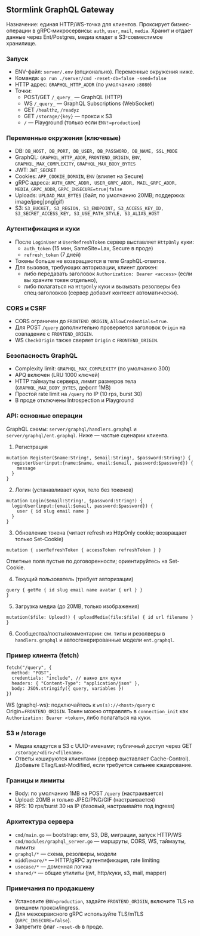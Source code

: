 ## Stormlink GraphQL Gateway

Назначение: единая HTTP/WS-точка для клиентов. Проксирует бизнес-операции в gRPC‑микросервисы: `auth`, `user`, `mail`, `media`. Хранит и отдает данные через Ent/Postgres, медиа кладет в S3-совместимое хранилище.

### Запуск

- ENV-файл: `server/.env` (опционально). Переменные окружения ниже.
- Команда: `go run ./server/cmd -reset-db=false -seed=false`
- HTTP адрес: `GRAPHQL_HTTP_ADDR` (по умолчанию `:8080`)
- Точки:
  - POST/GET `/_query_` — GraphQL (HTTP)
  - WS `/_query_` — GraphQL Subscriptions (WebSocket)
  - GET `/healthz`, `/readyz`
  - GET `/storage/{key}` — прокси к S3
  - `/` — Playground (только если `ENV!=production`)

### Переменные окружения (ключевые)

- DB: `DB_HOST, DB_PORT, DB_USER, DB_PASSWORD, DB_NAME, SSL_MODE`
- GraphQL: `GRAPHQL_HTTP_ADDR`, `FRONTEND_ORIGIN`, `ENV`, `GRAPHQL_MAX_COMPLEXITY`, `GRAPHQL_MAX_BODY_BYTES`
- JWT: `JWT_SECRET`
- Cookies: `APP_COOKIE_DOMAIN`, `ENV` (влияет на Secure)
- gRPC адреса: `AUTH_GRPC_ADDR, USER_GRPC_ADDR, MAIL_GRPC_ADDR, MEDIA_GRPC_ADDR`, `GRPC_INSECURE=true|false`
- Uploads: `UPLOAD_MAX_BYTES` (байт, по умолчанию 20MB; поддержка: image/jpeg|png|gif)
- S3: `S3_BUCKET, S3_REGION, S3_ENDPOINT, S3_ACCESS_KEY_ID, S3_SECRET_ACCESS_KEY, S3_USE_PATH_STYLE, S3_ALIAS_HOST`

### Аутентификация и куки

- После `LoginUser` и `UserRefreshToken` сервер выставляет `HttpOnly` куки:
  - `auth_token` (15 мин, SameSite=Lax, Secure в проде)
  - `refresh_token` (7 дней)
- Токены больше не возвращаются в теле GraphQL‑ответов.
- Для вызовов, требующих авторизации, клиент должен:
  - либо передавать заголовок `Authorization: Bearer <access>` (если вы храните токен отдельно),
  - либо полагаться на `HttpOnly` куки и вызывать резолверы без спец‑заголовков (сервер добавит контекст автоматически).

### CORS и CSRF

- CORS ограничен до `FRONTEND_ORIGIN`, `AllowCredentials=true`.
- Для POST `/query` дополнительно проверяется заголовок `Origin` на совпадение с `FRONTEND_ORIGIN`.
- WS `CheckOrigin` также сверяет `Origin` с `FRONTEND_ORIGIN`.

### Безопасность GraphQL

- Complexity limit: `GRAPHQL_MAX_COMPLEXITY` (по умолчанию 300)
- APQ включен (LRU 1000 ключей)
- HTTP таймауты сервера, лимит размеров тела (`GRAPHQL_MAX_BODY_BYTES`, дефолт 1MB)
- Простой rate limit на `/query` по IP (10 rps, burst 30)
- В проде отключены Introspection и Playground

### API: основные операции

GraphQL схемы: `server/graphql/handlers.graphql` и `server/graphql/ent.graphql`. Ниже — частые сценарии клиента.

1. Регистрация

```
mutation Register($name:String!, $email:String!, $password:String!) {
  registerUser(input:{name:$name, email:$email, password:$password}) {
    message
  }
}
```

2. Логин (устанавливает куки, тело без токенов)

```
mutation Login($email:String!, $password:String!) {
  loginUser(input:{email:$email, password:$password}) {
    user { id slug email name }
  }
}
```

3. Обновление токена (читает refresh из HttpOnly cookie; возвращает только Set-Cookie)

```
mutation { userRefreshToken { accessToken refreshToken } }
```

Ответные поля пустые по договоренности; ориентируйтесь на Set-Cookie.

4. Текущий пользователь (требует авторизации)

```
query { getMe { id slug email name avatar { url } }
}
```

5. Загрузка медиа (до 20MB, только изображения)

```
mutation($file: Upload!) { uploadMedia(file:$file) { id url filename } }
```

6. Сообщества/посты/комментарии: см. типы и резолверы в `handlers.graphql` и автосгенерированные модели `ent.graphql`.

### Пример клиента (fetch)

```
fetch("/query", {
  method: "POST",
  credentials: "include", // важно для куки
  headers: { "Content-Type": "application/json" },
  body: JSON.stringify({ query, variables })
})
```

WS (graphql-ws): подключайтесь к `ws(s)://<host>/query` с Origin=`FRONTEND_ORIGIN`. Токен можно отправлять в `connection_init` как `Authorization: Bearer <token>`, либо полагаться на куки.

### S3 и /storage

- Медиа кладутся в S3 с UUID-именами; публичный доступ через GET `/storage/<dir>/<filename>`.
- Ответы кэшируются клиентами (сервер выставляет Cache-Control). Добавьте ETag/Last-Modified, если требуется сильнее кэширование.

### Границы и лимиты

- Body: по умолчанию 1MB на POST `/query` (настраивается)
- Upload: 20MB и только JPEG/PNG/GIF (настраивается)
- RPS: 10 rps/burst 30 на IP (базовый, настраивайте под ingress)

### Архитектура сервера

- `cmd/main.go` — bootstrap: env, S3, DB, миграции, запуск HTTP/WS
- `cmd/modules/graphql_server.go` — маршруты, CORS, WS, таймауты, лимиты
- `graphql/*` — схема, резолверы, модели
- `middleware/*` — HTTP/gRPC аутентификация, rate limiting
- `usecase/*` — доменная логика
- `shared/*` — общие утилиты (jwt, http/куки, s3, mail, mapper)

### Примечания по продакшену

- Установите `ENV=production`, задайте `FRONTEND_ORIGIN`, включите TLS на внешнем прокси/ingress.
- Для межсервисного gRPC используйте TLS/mTLS (`GRPC_INSECURE=false`).
- Запретите флаг `-reset-db` в проде.
